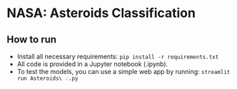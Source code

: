 # NASA: Asteroids Classification

## How to run
* Install all necessary requirements:  `pip install -r requirements.txt`  
* All code is provided in a Jupyter notebook (.ipynb).  
* To test the models, you can use a simple web app by running: `streamlit run Asteroids\ ☄️.py`  
